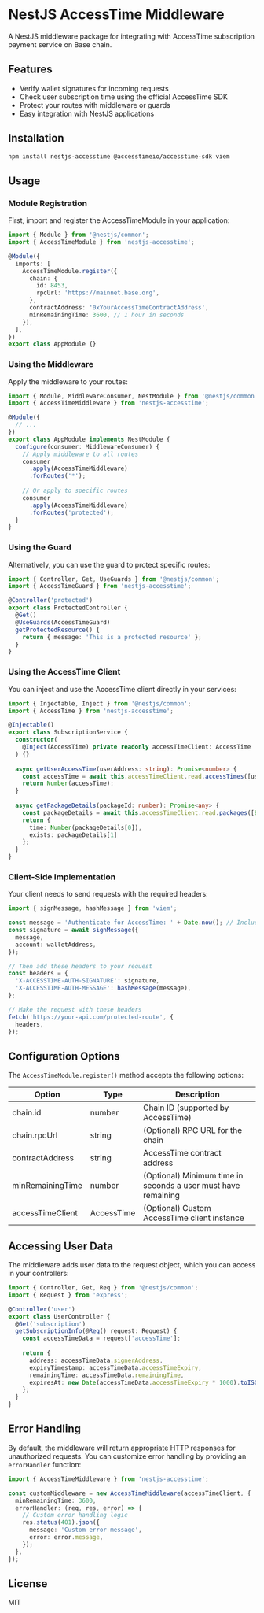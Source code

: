 # NestJS AccessTime Middleware

A NestJS middleware package for integrating with AccessTime subscription payment service on Base chain.

## Features

- Verify wallet signatures for incoming requests
- Check user subscription time using the official AccessTime SDK
- Protect your routes with middleware or guards
- Easy integration with NestJS applications

## Installation

```bash
npm install nestjs-accesstime @accesstimeio/accesstime-sdk viem
```

## Usage

### Module Registration

First, import and register the AccessTimeModule in your application:

```typescript
import { Module } from '@nestjs/common';
import { AccessTimeModule } from 'nestjs-accesstime';

@Module({
  imports: [
    AccessTimeModule.register({
      chain: {
        id: 8453,
        rpcUrl: 'https://mainnet.base.org',
      },
      contractAddress: '0xYourAccessTimeContractAddress',
      minRemainingTime: 3600, // 1 hour in seconds
    }),
  ],
})
export class AppModule {}
```

### Using the Middleware

Apply the middleware to your routes:

```typescript
import { Module, MiddlewareConsumer, NestModule } from '@nestjs/common';
import { AccessTimeMiddleware } from 'nestjs-accesstime';

@Module({
  // ...
})
export class AppModule implements NestModule {
  configure(consumer: MiddlewareConsumer) {
    // Apply middleware to all routes
    consumer
      .apply(AccessTimeMiddleware)
      .forRoutes('*');
    
    // Or apply to specific routes
    consumer
      .apply(AccessTimeMiddleware)
      .forRoutes('protected');
  }
}
```

### Using the Guard

Alternatively, you can use the guard to protect specific routes:

```typescript
import { Controller, Get, UseGuards } from '@nestjs/common';
import { AccessTimeGuard } from 'nestjs-accesstime';

@Controller('protected')
export class ProtectedController {
  @Get()
  @UseGuards(AccessTimeGuard)
  getProtectedResource() {
    return { message: 'This is a protected resource' };
  }
}
```

### Using the AccessTime Client

You can inject and use the AccessTime client directly in your services:

```typescript
import { Injectable, Inject } from '@nestjs/common';
import { AccessTime } from 'nestjs-accesstime';

@Injectable()
export class SubscriptionService {
  constructor(
    @Inject(AccessTime) private readonly accessTimeClient: AccessTime
  ) {}
  
  async getUserAccessTime(userAddress: string): Promise<number> {
    const accessTime = await this.accessTimeClient.read.accessTimes([userAddress]);
    return Number(accessTime);
  }
  
  async getPackageDetails(packageId: number): Promise<any> {
    const packageDetails = await this.accessTimeClient.read.packages([BigInt(packageId)]);
    return {
      time: Number(packageDetails[0]),
      exists: packageDetails[1]
    };
  }
}
```

### Client-Side Implementation

Your client needs to send requests with the required headers:

```typescript
import { signMessage, hashMessage } from 'viem';

const message = 'Authenticate for AccessTime: ' + Date.now(); // Include timestamp to prevent replay attacks
const signature = await signMessage({
  message,
  account: walletAddress,
});

// Then add these headers to your request
const headers = {
  'X-ACCESSTIME-AUTH-SIGNATURE': signature,
  'X-ACCESSTIME-AUTH-MESSAGE': hashMessage(message),
};

// Make the request with these headers
fetch('https://your-api.com/protected-route', {
  headers,
});
```

## Configuration Options

The `AccessTimeModule.register()` method accepts the following options:

| Option | Type | Description |
|--------|------|-------------|
| chain.id | number | Chain ID (supported by AccessTime) |
| chain.rpcUrl | string | (Optional) RPC URL for the chain |
| contractAddress | string | AccessTime contract address |
| minRemainingTime | number | (Optional) Minimum time in seconds a user must have remaining |
| accessTimeClient | AccessTime | (Optional) Custom AccessTime client instance |

## Accessing User Data

The middleware adds user data to the request object, which you can access in your controllers:

```typescript
import { Controller, Get, Req } from '@nestjs/common';
import { Request } from 'express';

@Controller('user')
export class UserController {
  @Get('subscription')
  getSubscriptionInfo(@Req() request: Request) {
    const accessTimeData = request['accessTime'];
    
    return {
      address: accessTimeData.signerAddress,
      expiryTimestamp: accessTimeData.accessTimeExpiry,
      remainingTime: accessTimeData.remainingTime,
      expiresAt: new Date(accessTimeData.accessTimeExpiry * 1000).toISOString(),
    };
  }
}
```

## Error Handling

By default, the middleware will return appropriate HTTP responses for unauthorized requests. You can customize error handling by providing an `errorHandler` function:

```typescript
import { AccessTimeMiddleware } from 'nestjs-accesstime';

const customMiddleware = new AccessTimeMiddleware(accessTimeClient, {
  minRemainingTime: 3600,
  errorHandler: (req, res, error) => {
    // Custom error handling logic
    res.status(401).json({
      message: 'Custom error message',
      error: error.message,
    });
  },
});
```

## License

MIT
